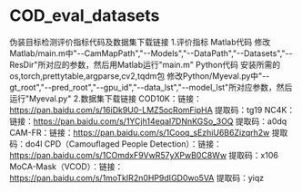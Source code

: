 # COD_eval_datasets
伪装目标检测评价指标代码及数据集下载链接
1.评价指标
  Matlab代码
    修改Matlab/main.m中"--CamMapPath","--Models","--DataPath","--Datasets","--ResDir"所对应的参数，然后用Matlab运行"main.m"
  Python代码
    安装所需的os,torch,prettytable,argparse,cv2,tqdm包
    修改Python/Myeval.py中"--gt_root","--pred_root","--gpu_id","--data_lst","--model_lst"所对应参数，然后运行"Myeval.py"
2.数据集下载链接
  COD10K：链接：https://pan.baidu.com/s/16iDk9U0-LMZ5ocRomFipHA   提取码：tg19
  NC4K：链接：https://pan.baidu.com/s/1YCjh14eqal7DNnKGSo_3OQ   提取码：a0dq
  CAM-FR：链接：https://pan.baidu.com/s/1Cooq_sEzhiU6B6Zizqrh2w   提取码：do4l
  CPD（Camouflaged People Detection）：链接：https://pan.baidu.com/s/1COmdxF9VwR57yXPwB0C8Ww   提取码：x106
  MoCA-Mask（VCOD）：链接：https://pan.baidu.com/s/1moTkIR2n0HP9dIGD0wo5VA   提取码：yiqz

